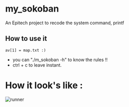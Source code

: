 # my_sokoban

An Epitech project to recode the system command, printf

## How to use it

``av[1] = map.txt :)``
- you can "./m_sokoban -h" to know the rules !!
- ctrl + c to leave instant.

# How it look's like :
![runner](https://i.imgur.com/44qYEzt.png)
